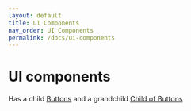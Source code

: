 ```yaml
---
layout: default
title: UI Components
nav_order: UI Components
permalink: /docs/ui-components
---
```


UI components
=============

Has a child [Buttons](buttons)
and a grandchild [Child of Buttons](buttons/grandchild)
